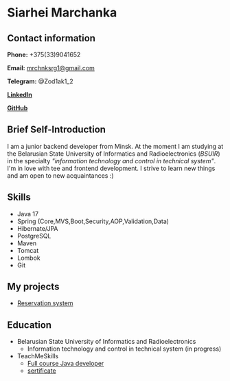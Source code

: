 # Siarhei Marchanka
## Contact information
**Phone:** +375(33)9041652

**Email:** mrchnksrg1@gmail.com

**Telegram:** @Zod1ak1_2

[**LinkedIn**](https://www.linkedin.com/in/siarhei-marchanka-88b753314/)

[**GitHub**](https://github.com/SeregaMarchenko)

## Brief Self-Introduction

I am a junior backend developer from Minsk. At the moment I am studying at the Belarusian State University of Informatics and Radioelectronics (*BSUIR*) in the specialty _"information technology and control in technical system"_. I'm in love with tee and frontend development. I strive to learn new things and am open to new acquaintances :)

## Skills

- Java 17
- Spring (Core,MVS,Boot,Security,AOP,Validation,Data)
- Hibernate/JPA
- PostgreSQL
- Maven
- Tomcat
- Lombok
- Git

## My projects 

- [Reservation system](https://github.com/SeregaMarchenko/ReservationSystem)

## Education

- Belarusian State University of Informatics and Radioelectronics
  - Information technology and control in technical system (in progress)
- TeachMeSkills
  - [Full course Java developer ](https://teachmeskills.by/kursy/obuchenie-java-online)
  - [sertificate](cv/SiarheiMarchanka.pdf)
  
